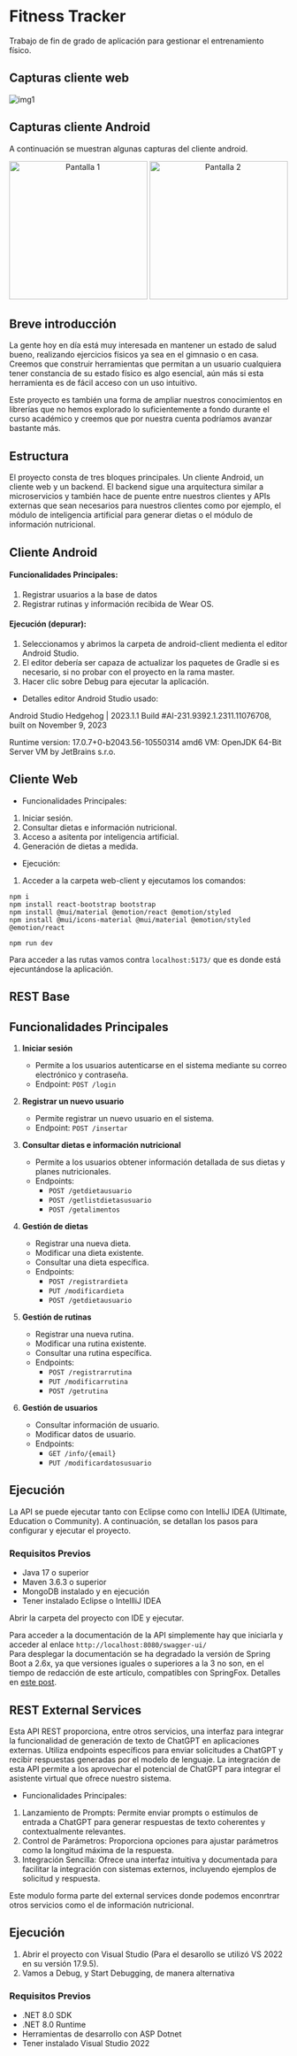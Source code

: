 # Fitness Tracker

Trabajo de fin de grado de aplicación para gestionar el entrenamiento físico.

## Capturas cliente web

![img1](capturas/web-img1.png)

## Capturas cliente Android

A continuación se muestran algunas capturas del cliente android.

<p align="center">
    <img src="/capturas/android-img1.png" alt="Pantalla 1" width="250"/>
    <img src="/capturas/android-img2.png" alt="Pantalla 2" width="250"/>
</p>

## Breve introducción

La gente hoy en día está muy interesada en mantener un estado de salud bueno, realizando ejercicios físicos ya sea en el gimnasio o en casa. Creemos que construir herramientas que permitan a un usuario cualquiera tener constancia de su estado físico es algo esencial, aún más si esta herramienta es de fácil acceso con un uso intuitivo.

Este proyecto es también una forma de ampliar nuestros conocimientos en librerías que no hemos explorado lo suficientemente a fondo durante el curso académico y creemos que por nuestra cuenta podríamos avanzar bastante más.

## Estructura

El proyecto consta de tres bloques principales. Un cliente Android, un cliente web y un backend. El backend sigue una arquitectura similar a microservicios y también hace de puente entre nuestros clientes y APIs externas que sean necesarios para nuestros clientes como por ejemplo, el módulo de inteligencia artificial para generar dietas o el módulo de información nutricional.

## Cliente Android

#### Funcionalidades Principales:

1. Registrar usuarios a la base de datos
2. Registrar rutinas y información recibida de Wear OS.

#### Ejecución (depurar):

1. Seleccionamos y abrimos la carpeta de android-client medienta el editor Android Studio.
2. El editor debería ser capaza de actualizar los paquetes de Gradle si es necesario, si no probar con el proyecto en la rama master.
3. Hacer clic sobre Debug para ejecutar la aplicación.

- Detalles editor Android Studio usado:

Android Studio Hedgehog | 2023.1.1
Build #AI-231.9392.1.2311.11076708, built on November 9, 2023

Runtime version: 17.0.7+0-b2043.56-10550314 amd6
VM: OpenJDK 64-Bit Server VM by JetBrains s.r.o.

## Cliente Web

- Funcionalidades Principales:

1. Iniciar sesión.
2. Consultar dietas e información nutricional.
3. Acceso a asitenta por inteligencia artificial.
4. Generación de dietas a medida.

- Ejecución:

1. Acceder a la carpeta web-client y ejecutamos los comandos:

```shell
npm i
npm install react-bootstrap bootstrap
npm install @mui/material @emotion/react @emotion/styled
npm install @mui/icons-material @mui/material @emotion/styled @emotion/react

npm run dev
```

Para acceder a las rutas vamos contra ``localhost:5173/`` que es donde está ejecuntándose la aplicación.

## REST Base

## Funcionalidades Principales

1. **Iniciar sesión**
    - Permite a los usuarios autenticarse en el sistema mediante su correo electrónico y contraseña.
    - Endpoint: `POST /login`

2. **Registrar un nuevo usuario**
    - Permite registrar un nuevo usuario en el sistema.
    - Endpoint: `POST /insertar`

3. **Consultar dietas e información nutricional**
    - Permite a los usuarios obtener información detallada de sus dietas y planes nutricionales.
    - Endpoints:
      - `POST /getdietausuario`
      - `POST /getlistdietasusuario`
      - `POST /getalimentos`

4. **Gestión de dietas**
    - Registrar una nueva dieta.
    - Modificar una dieta existente.
    - Consultar una dieta específica.
    - Endpoints:
      - `POST /registrardieta`
      - `PUT /modificardieta`
      - `POST /getdietausuario`

5. **Gestión de rutinas**
    - Registrar una nueva rutina.
    - Modificar una rutina existente.
    - Consultar una rutina específica.
    - Endpoints:
      - `POST /registrarrutina`
      - `PUT /modificarrutina`
      - `POST /getrutina`

6. **Gestión de usuarios**
    - Consultar información de usuario.
    - Modificar datos de usuario.
    - Endpoints:
      - `GET /info/{email}`
      - `PUT /modificardatosusuario`

## Ejecución

La API se puede ejecutar tanto con Eclipse como con IntelliJ IDEA (Ultimate, Education o Community). A continuación, se detallan los pasos para configurar y ejecutar el proyecto.

### Requisitos Previos

- Java 17 o superior
- Maven 3.6.3 o superior
- MongoDB instalado y en ejecución
- Tener instalado Eclipse o IntellliJ IDEA

Abrir la carpeta del proyecto con IDE y ejecutar.

Para acceder a la documentación de la API simplemente hay que iniciarla y acceder al enlace ``http://localhost:8080/swagger-ui/``<br>
Para desplegar la documentación se ha degradado la versión de Spring Boot a 2.6x, ya que versiones iguales o superiores a la 3
no son, en el tiempo de redacción de este artículo, compatibles con SpringFox. Detalles en [este post](https://stackoverflow.com/questions/71549614/springfox-type-javax-servlet-http-httpservletrequest-not-present).

## REST External Services

Esta API REST proporciona, entre otros servicios, una interfaz para integrar la funcionalidad de generación de texto de ChatGPT en aplicaciones externas. Utiliza endpoints específicos para enviar solicitudes a ChatGPT y recibir respuestas generadas por el modelo de lenguaje. La integración de esta API permite a los aprovechar el potencial de ChatGPT para integrar el asistente virtual que ofrece nuestro sistema.

- Funcionalidades Principales:

1. Lanzamiento de Prompts: Permite enviar prompts o estímulos de entrada a ChatGPT para generar respuestas de texto coherentes y contextualmente relevantes.
2. Control de Parámetros: Proporciona opciones para ajustar parámetros como la longitud máxima de la respuesta.
3. Integración Sencilla: Ofrece una interfaz intuitiva y documentada para facilitar la integración con sistemas externos, incluyendo ejemplos de solicitud y respuesta.

Este modulo forma parte del external services donde podemos enconrtrar otros servicios como el de información nutricional.

## Ejecución

1. Abrir el proyecto con Visual Studio (Para el desarollo se utilizó VS 2022 en su versión 17.9.5).
2. Vamos a Debug, y Start Debugging, de manera alternativa

### Requisitos Previos

- .NET 8.0 SDK
- .NET 8.0 Runtime
- Herramientas de desarrollo con ASP Dotnet
- Tener instalado Visual Studio 2022
